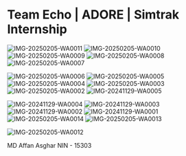 # Team Echo | ADORE | Simtrak Internship
![IMG-20250205-WA0011](https://github.com/user-attachments/assets/69c963f8-8d76-4fc9-89a8-aae1228a3706)
![IMG-20250205-WA0010](https://github.com/user-attachments/assets/09362b2b-6cbe-46af-89c4-22cf34e10677)
![IMG-20250205-WA0009](https://github.com/user-attachments/assets/ccdea99d-471e-429f-9539-5e321cd278fc)
![IMG-20250205-WA0008](https://github.com/user-attachments/assets/1de9e463-c242-4fde-a0bb-ab61a393aec0)
![IMG-20250205-WA0007](https://github.com/user-attachments/assets/74c77c59-bcea-4bad-8b93-880dac45e597)

![IMG-20250205-WA0006](https://github.com/user-attachments/assets/5354149c-4f12-4fce-87f6-f46cd2b1f942)
![IMG-20250205-WA0005](https://github.com/user-attachments/assets/6b422bc2-5d70-4815-ac94-15e5f5c725d7)
![IMG-20250205-WA0004](https://github.com/user-attachments/assets/77448be0-0f1a-4544-81df-482c5c3b118c)
![IMG-20250205-WA0003](https://github.com/user-attachments/assets/b8679935-0a4d-434b-b1eb-2ce7d39cb5f1)
![IMG-20250205-WA0002](https://github.com/user-attachments/assets/f89fbb55-ce52-405f-b4f8-6127636760cc)
![IMG-20241129-WA0005](https://github.com/user-attachments/assets/c45870b8-f744-4a37-ba2d-eb78a3cd9c6d)

![IMG-20241129-WA0004](https://github.com/user-attachments/assets/bcc75a88-f0bd-4dc3-a669-77edefc912b8)
![IMG-20241129-WA0003](https://github.com/user-attachments/assets/6a850642-28c7-46bd-b223-b081bc038b98)
![IMG-20241129-WA0002](https://github.com/user-attachments/assets/010fb83a-2fe8-4f30-b9bd-d2f9f763a751)
![IMG-20241129-WA0001](https://github.com/user-attachments/assets/7de00530-f585-4148-b9f5-5a6e7477718a)
![IMG-20250205-WA0014](https://github.com/user-attachments/assets/444506b7-3222-4fcc-a113-3d80449ca740)
![IMG-20250205-WA0013](https://github.com/user-attachments/assets/0ac5addd-8b08-4996-a3c2-76ed8d3d783c)


![IMG-20250205-WA0012](https://github.com/user-attachments/assets/c37d4edf-99b9-4d22-96f8-a13fca486cfa)



MD Affan Asghar
NIN - 15303
